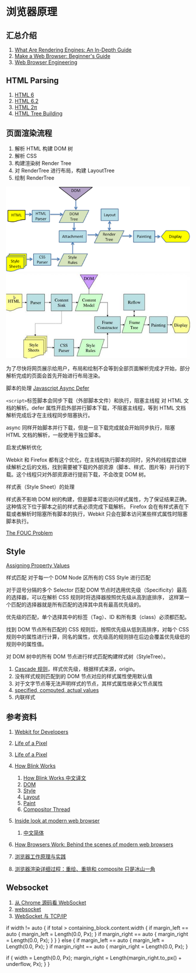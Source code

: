 # 浏览器原理

## 汇总介绍

1. [What Are Rendering Engines: An In-Depth Guide](https://www.lambdatest.com/learning-hub/rendering-engines)
1. [Make a Web Browser: Beginner's Guide](https://daily.dev/blog/make-a-web-browser-beginners-guide)
1. [Web Browser Engineering](https://browser.engineering/index.html)

## HTML Parsing

1. [HTML 6](https://www.youtube.com/watch?v=sWZ9HooKwjI)
1. [HTML 6.2](https://www.youtube.com/watch?v=7RWbAZcXSIg)
1. [HTML 2π](https://www.youtube.com/watch?v=EgSi2e-NhXc)
1. [HTML Tree Building](https://www.youtube.com/watch?v=YH0yDdQY6-A)

## 页面渲染流程

1. 解析 HTML 构建 DOM 树
1. 解析 CSS
1. 构建渲染树 Render Tree
1. 对 RenderTree 进行布局，构建 LayoutTree
1. 绘制 RenderTree

![webkit](./webkitflow.png)
![Gecko](./gecko.jpeg)

为了尽快将网页展示给用户，布局和绘制不会等到全部页面解析完成才开始，部分解析完成的页面会首先开始进行布局渲染。

脚本的处理 [Javascript Async Defer](https://flaviocopes.com/javascript-async-defer/)

`<script>`标签脚本会同步下载（外部脚本文件）和执行，阻塞主线程 对 HTML 文档的解析。defer 属性开启外部并行脚本下载，不阻塞主线程，等到 HTML 文档解析完成后才在主线程同步阻塞执行。

async 同样开始脚本并行下载，但是一旦下载完成就会开始同步执行，阻塞 HTML 文档的解析，一般使用于独立脚本。

启发式解析优化

Webkit 和 Firefox 都有这个优化，在主线程执行脚本的同时，另外的线程尝试继续解析之后的文档，找到需要被下载的外部资源（脚本、样式、图片等）并行的下载。这个线程只对外部资源进行提前下载，不会改变 DOM 树。

样式表（Style Sheet）的处理

样式表不影响 DOM 树的构建，但是脚本可能访问样式属性，为了保证结果正确，这种情况下位于脚本之前的样式表必须完成下载解析。
Firefox 会在有样式表在下载或者解析时阻塞所有脚本的执行，Webkit 只会在脚本访问某些样式属性时阻塞脚本执行。

[The FOUC Problem](https://webkit.org/blog/66/the-fouc-problem/)

## Style

[Assigning Property Values](https://www.w3.org/TR/CSS2/cascade.html)

样式匹配 对于每一个 DOM Node 区所有的 CSS Style 进行匹配

对于逗号分隔的多个 Selector 匹配 DOM 节点时选用优先级（Specificity）最高的选择器，可以在解析 CSS 规则时将选择器按照优先级从高到底排序，
这样第一个匹配的选择器就是所有匹配的选择其中具有最高优先级的。

优先级的匹配，单个选择其中的标签（Tag）、ID 和所有类（class）必须都匹配。

找到 DOM 节点所有匹配的 CSS 规则后，按照优先级从低到高排序，对每个 CSS 规则中的属性进行计算，同名的属性，优先级高的规则排在后边会覆盖优先级低的规则中的属性值。

对 DOM 树中的所有 DOM 节点进行样式匹配构建样式树（StyleTree）。

1. [Cascade 规则](https://www.w3.org/TR/CSS2/cascade.html#cascade)，样式优先级，根据样式来源，origin。
1. 没有样式规则匹配到的 DOM 节点对应的样式属性使用默认值
1. 对于文字节点等无法声明样式的节点，其样式属性继承父节点属性
1. [specified, computed, actual values](https://www.w3.org/TR/CSS2/cascade.html#value-stages)
1. 内联样式

## 参考资料

1. [Webkit for Developers](https://www.paulirish.com/2013/webkit-for-developers/)
1. [Life of a Pixel](https://docs.google.com/presentation/d/1boPxbgNrTU0ddsc144rcXayGA_WF53k96imRH8Mp34Y/edit#slide=id.ga884fe665f_64_6)
1. [Life of a Pixel](https://zhuanlan.zhihu.com/p/44737615)
1. [How Blink Works](https://docs.google.com/document/d/1aitSOucL0VHZa9Z2vbRJSyAIsAz24kX8LFByQ5xQnUg/edit?pli=1#)
   1. [How Blink Works 中文译文](https://zhuanlan.zhihu.com/p/52918538)
   1. [DOM](https://chromium.googlesource.com/chromium/src/+/refs/heads/main/third_party/blink/renderer/core/dom/README.md)
   1. [Style](https://chromium.googlesource.com/chromium/src/+/refs/heads/main/third_party/blink/renderer/core/css/README.md)
   1. [Layout](https://chromium.googlesource.com/chromium/src/+/refs/heads/main/third_party/blink/renderer/core/layout/README.md)
   1. [Paint](https://chromium.googlesource.com/chromium/src/+/refs/heads/main/third_party/blink/renderer/core/paint/README.md)
   1. [Compositor Thread](https://www.chromium.org/developers/design-documents/chromium-graphics)
1. [Inside look at modern web browser](https://developers.google.com/web/updates/2018/09/inside-browser-part1)
   1. [中文简体](https://zhuanlan.zhihu.com/p/47407398)
1. [How Browsers Work: Behind the scenes of modern web browsers](https://www.html5rocks.com/en/tutorials/internals/howbrowserswork/)

1. [浏览器工作原理与实践](https://time.geekbang.org/column/intro/216)
1. [浏览器渲染详细过程：重绘、重排和 composite 只是冰山一角](https://juejin.im/entry/590801780ce46300617c89b8)

## Websocket

1. [从 Chrome 源码看 WebSocket](https://zhuanlan.zhihu.com/p/37350346)
1. [websocket](https://zhuanlan.zhihu.com/p/25592934)
1. [WebSocket 与 TCP/IP](https://zhuanlan.zhihu.com/p/27021102)

if width != auto {
if total > containing_block.content.width {
if margin_left == auto { margin_left = Length(0.0, Px); }
if margin_right == auto { margin_right = Length(0.0, Px); }
}
} else {
if margin_left == auto { margin_left = Length(0.0, Px); }
if margin_right == auto { margin_right = Length(0.0, Px); }

if {
width = Length(0.0, Px);
margin_right = Length(margin_right.to_px() + underflow, Px);
}
}
